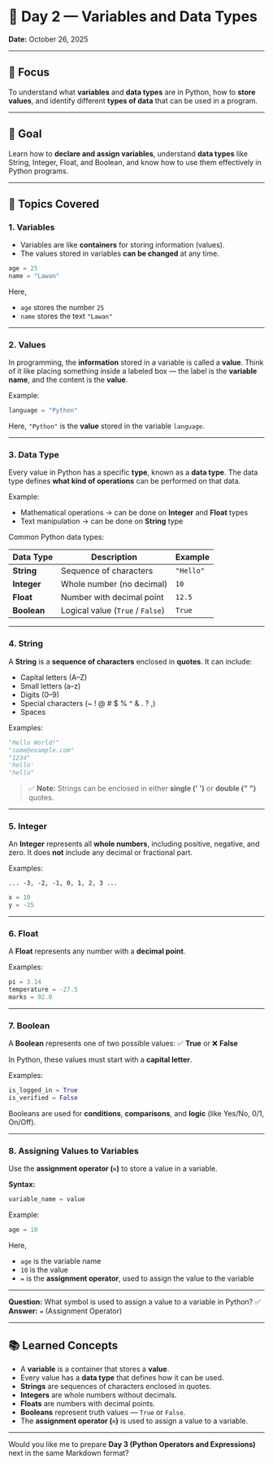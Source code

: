 # 📘 Day 2 — Variables and Data Types

**Date:** October 26, 2025

---

## 🎯 Focus

To understand what **variables** and **data types** are in Python, how to **store values**, and identify different **types of data** that can be used in a program.

---

## 🧠 Goal

Learn how to **declare and assign variables**, understand **data types** like String, Integer, Float, and Boolean, and know how to use them effectively in Python programs.

---

## 📝 Topics Covered

### 1. Variables

- Variables are like **containers** for storing information (values).
- The values stored in variables **can be changed** at any time.

```python
age = 25
name = "Lawan"
```

Here,

- `age` stores the number `25`
- `name` stores the text `"Lawan"`

---

### 2. Values

In programming, the **information** stored in a variable is called a **value**.
Think of it like placing something inside a labeled box — the label is the **variable name**, and the content is the **value**.

Example:

```python
language = "Python"
```

Here, `"Python"` is the **value** stored in the variable `language`.

---

### 3. Data Type

Every value in Python has a specific **type**, known as a **data type**.
The data type defines **what kind of operations** can be performed on that data.

Example:

- Mathematical operations → can be done on **Integer** and **Float** types
- Text manipulation → can be done on **String** type

Common Python data types:

| Data Type   | Description                      | Example   |
| ----------- | -------------------------------- | --------- |
| **String**  | Sequence of characters           | `"Hello"` |
| **Integer** | Whole number (no decimal)        | `10`      |
| **Float**   | Number with decimal point        | `12.5`    |
| **Boolean** | Logical value (`True` / `False`) | `True`    |

---

### 4. String

A **String** is a **sequence of characters** enclosed in **quotes**.
It can include:

- Capital letters (A–Z)
- Small letters (a–z)
- Digits (0–9)
- Special characters (~ ! @ # $ % ^ & . ? ,)
- Spaces

Examples:

```python
"Hello World!"
"some@example.com"
"1234"
'hello'
"hello"
```

> ✅ **Note:** Strings can be enclosed in either **single (' ')** or **double (" ")** quotes.

---

### 5. Integer

An **Integer** represents all **whole numbers**, including positive, negative, and zero.
It does **not** include any decimal or fractional part.

Examples:

```
... -3, -2, -1, 0, 1, 2, 3 ...
```

```python
x = 10
y = -25
```

---

### 6. Float

A **Float** represents any number with a **decimal point**.

Examples:

```python
pi = 3.14
temperature = -27.5
marks = 92.0
```

---

### 7. Boolean

A **Boolean** represents one of two possible values:
✅ **True** or ❌ **False**

In Python, these values must start with a **capital letter**.

Examples:

```python
is_logged_in = True
is_verified = False
```

Booleans are used for **conditions**, **comparisons**, and **logic** (like Yes/No, 0/1, On/Off).

---

### 8. Assigning Values to Variables

Use the **assignment operator (`=`)** to store a value in a variable.

**Syntax:**

```python
variable_name = value
```

Example:

```python
age = 10
```

Here,

- `age` is the variable name
- `10` is the value
- `=` is the **assignment operator**, used to assign the value to the variable

---

**Question:**
What symbol is used to assign a value to a variable in Python?
✅ **Answer:** `=` (Assignment Operator)

---

## 📚 Learned Concepts

- A **variable** is a container that stores a **value**.
- Every value has a **data type** that defines how it can be used.
- **Strings** are sequences of characters enclosed in quotes.
- **Integers** are whole numbers without decimals.
- **Floats** are numbers with decimal points.
- **Booleans** represent truth values — `True` or `False`.
- The **assignment operator (`=`)** is used to assign a value to a variable.

---

Would you like me to prepare **Day 3 (Python Operators and Expressions)** next in the same Markdown format?
